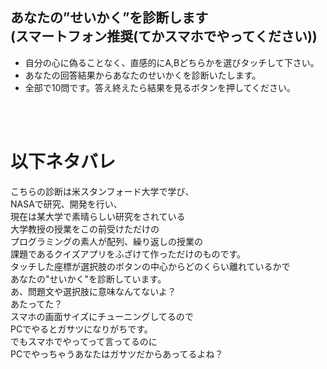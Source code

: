 ## あなたの”せいかく”を診断します<br>(スマートフォン推奨(てかスマホでやってください))
- 自分の心に偽ることなく、直感的にA,Bどちらかを選びタッチして下さい。
- あなたの回答結果からあなたのせいかくを診断いたします。
- 全部で10問です。答え終えたら結果を見るボタンを押してください。

<br>
<br>

# 以下ネタバレ
こちらの診断は米スタンフォード大学で学び、<br>
NASAで研究、開発を行い、<br>
現在は某大学で素晴らしい研究をされている<br>
大学教授の授業をこの前受けただけの<br>
プログラミングの素人が配列、繰り返しの授業の<br>
課題であるクイズアプリをふざけて作っただけのものです。<br>
タッチした座標が選択肢のボタンの中心からどのくらい離れているかで<br>
あなたの"せいかく"を診断しています。<br>
あ、問題文や選択肢に意味なんてないよ？<br>
あたってた？<br>
スマホの画面サイズにチューニングしてるので<br>
PCでやるとガサツになりがちです。<br>
でもスマホでやってって言ってるのに<br>
PCでやっちゃうあなたはガサツだからあってるよね？
